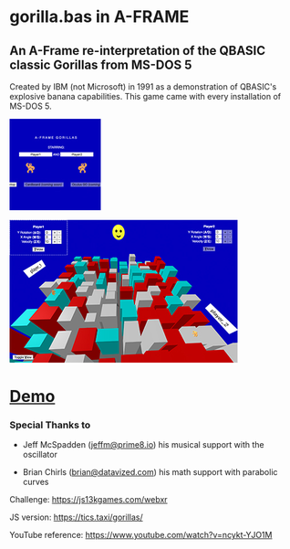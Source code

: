 # gorilla.bas in A-FRAME
## An A-Frame re-interpretation of the QBASIC classic Gorillas from MS-DOS 5

Created by IBM (not Microsoft) in 1991 as a demonstration of QBASIC's explosive banana capabilities. This game came with every installation of MS-DOS 5.

![](images/small.jpg)

![](images/big.jpg)


# [Demo](https://rdub80.github.io/gorilla.bas.vr/src)
 

### Special Thanks to 

- Jeff McSpadden (jeffm@prime8.io) his musical support with the oscillator

- Brian Chirls (brian@datavized.com) his math support with parabolic curves


Challenge: https://js13kgames.com/webxr

JS version: https://tics.taxi/gorillas/

YouTube reference: https://www.youtube.com/watch?v=ncykt-YJO1M